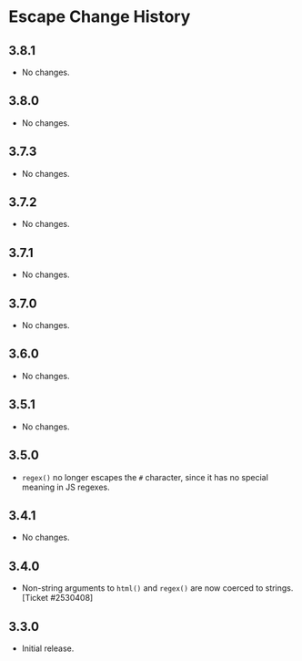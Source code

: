Escape Change History
=====================

3.8.1
-----

* No changes.

3.8.0
-----

  * No changes.

3.7.3
-----

* No changes.

3.7.2
-----

* No changes.

3.7.1
-----

* No changes.

3.7.0
-----

* No changes.

3.6.0
-----

* No changes.

3.5.1
-----

  * No changes.

3.5.0
-----

* `regex()` no longer escapes the `#` character, since it has no special meaning
  in JS regexes.


3.4.1
-----

* No changes.


3.4.0
-----

* Non-string arguments to `html()` and `regex()` are now coerced to strings.
  [Ticket #2530408]


3.3.0
-----

* Initial release.
